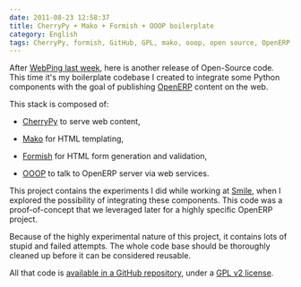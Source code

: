 ```yaml
---
date: 2011-08-23 12:58:37
title: CherryPy + Mako + Formish + OOOP boilerplate
category: English
tags: CherryPy, formish, GitHub, GPL, mako, ooop, open source, OpenERP, Python
---
```


After [WebPing last week](https://kevin.deldycke.com/2011/08/webping-open-sourced/), here is another release of Open-Source code. This time it's my boilerplate codebase I created to integrate some Python components with the goal of publishing [OpenERP](https://www.openerp.com/) content on the web.

This stack is composed of:

  * [CherryPy](https://www.cherrypy.org/) to serve web content,

  * [Mako](https://www.makotemplates.org/) for HTML templating,

  * [Formish](https://github.com/ish) for HTML form generation and validation,

  * [OOOP](https://github.com/lasarux/ooop) to talk to OpenERP server via web services.

This project contains the experiments I did while working at [Smile](https://www.smile.fr/), when I explored the possibility of integrating these components. This code was a proof-of-concept that we leveraged later for a highly specific OpenERP project.

Because of the highly experimental nature of this project, it contains lots of stupid and failed attempts. The whole code base should be thoroughly cleaned up before it can be considered reusable.

All that code is [available in a GitHub repository](https://github.com/kdeldycke/cherrypy_mako_formish_ooop_boilerplate), under a [GPL v2 license](https://www.gnu.org/licenses/gpl-2.0.html).
